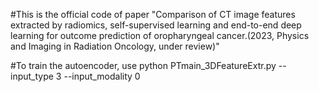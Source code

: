 #This is the official code of paper "Comparison of CT image features extracted by radiomics, self-supervised learning and end-to-end deep learning for outcome prediction of oropharyngeal cancer.(2023, Physics and Imaging in Radiation Oncology, under review)"

#To train the autoencoder, use  python PTmain_3DFeatureExtr.py --input_type 3 --input_modality 0
